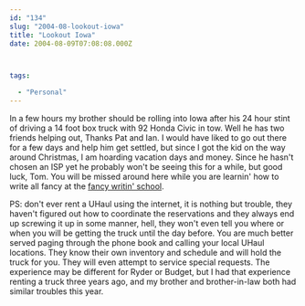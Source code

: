 ```yaml
---
id: "134"
slug: "2004-08-lookout-iowa"
title: "Lookout Iowa"
date: 2004-08-09T07:08:08.000Z



tags:

  - "Personal"
---
```

<div class="sqs-html-content">
  <p>In a few hours my brother should be rolling into Iowa after his 24 hour stint of driving a 14 foot box truck with 92 Honda Civic in tow.   Well he has two friends helping out, Thanks Pat and Ian.  I would have liked to go out there for a few days and help him get settled, but since I got the kid on the way around Christmas, I am hoarding vacation days and money.
Since he hasn't chosen an ISP yet he probably won't be seeing this for a while, but good luck, Tom.  You will be missed around here while you are learnin' how to write all fancy at the <a href="http://www.uiowa.edu/~iww/" shape="rect">fancy writin' school</a>.</p>
<p>PS: don't ever rent a UHaul using the internet, it is nothing but trouble, they haven't figured out how to coordinate the reservations and they always end up screwing it up in some manner, hell, they won't even tell you where or when you will be getting the truck until the day before.  You are much better served paging through the phone book and calling your local UHaul locations.  They know their own inventory and schedule and will hold the truck for you.  They will even attempt to service special requests.  The experience may be different for Ryder or Budget, but I had that experience renting a truck three years ago, and my brother and brother-in-law both had similar troubles this year.</p>
</div>
